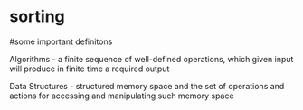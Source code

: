 # sorting

#some important definitons 

Algorithms - a finite sequence of well-defined operations, which given input will produce in finite time a required output 

Data Structures - structured memory space and the set of operations and actions for accessing and manipulating such memory space
